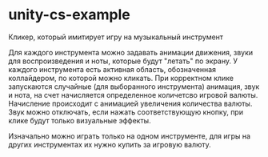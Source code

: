 # unity-cs-example

Кликер, который имитирует игру на музыкальный инструмент

Для каждого инструмента можно задавать анимации движения, звуки для воспроизведения и ноты, которые будут "летать" по экрану.
У каждого инструмента есть активная область, обозначенная коллайдером, по которой можно кликать. При корректном клике 
запускаются случайные (для выборанного инструмента) анимация, звук и нота, на счет начисляется определенное 
количетсво игровой валюты. Начисление происходит с анимацией увеличения количества валюты. Звук можно отключать, если нажать
соответствующую кнопку, при клике будут только визуальные эффекты.

Изначально можно играть только на одном инструменте, для игры на других инструментах их нужно купить за игровую валюту.
